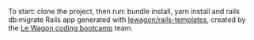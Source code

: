 To start: clone the project, then run: bundle install, yarn install and rails db:migrate
Rails app generated with [lewagon/rails-templates](https://github.com/lewagon/rails-templates), created by the [Le Wagon coding bootcamp](https://www.lewagon.com) team.
